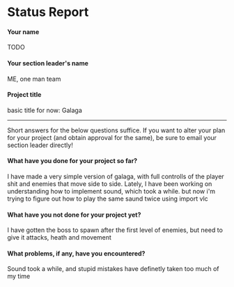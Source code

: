 # Status Report

#### Your name

TODO

#### Your section leader's name

ME, one man team

#### Project title

basic title for now: Galaga 

***

Short answers for the below questions suffice. If you want to alter your plan for your project (and obtain approval for the same), be sure to email your section leader directly!

#### What have you done for your project so far?

I have made a very simple version of galaga, with full controlls of 
the player shit and enemies that move side to side. Lately, I have been working on
understanding how to implement sound, which took a while. but now i'm trying to 
figure out how to play the same saund twice using import vlc 

#### What have you not done for your project yet?

I have gotten the boss to spawn after the first level of enemies, but need to 
give it attacks, heath and movement

#### What problems, if any, have you encountered?

Sound took a while, and stupid mistakes have definetly taken too much of my
time
